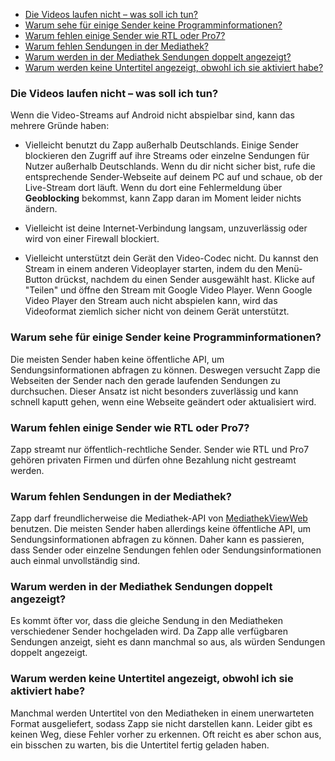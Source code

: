 - [Die Videos laufen nicht – was soll ich tun?](#video-problems)
- [Warum sehe für einige Sender keine Programminformationen?](#missing-info)
- [Warum fehlen einige Sender wie RTL oder Pro7?](#missing-channel)
- [Warum fehlen Sendungen in der Mediathek?](#missing-show)
- [Warum werden in der Mediathek Sendungen doppelt angezeigt?](#doubled-show)
- [Warum werden keine Untertitel angezeigt, obwohl ich sie aktiviert habe?](#subtitle-problems)

<a name="video-problems"></a>
### Die Videos laufen nicht – was soll ich tun?

Wenn die Video-Streams auf Android nicht abspielbar sind, kann das mehrere Gründe haben:

- Vielleicht benutzt du Zapp außerhalb Deutschlands. Einige Sender blockieren
den Zugriff auf ihre Streams oder einzelne Sendungen für Nutzer außerhalb
Deutschlands. Wenn du dir nicht sicher bist, rufe die entsprechende Sender-Webseite
auf deinem PC auf und schaue, ob der Live-Stream dort läuft. Wenn du dort eine
Fehlermeldung über **Geoblocking** bekommst, kann Zapp daran im Moment leider nichts
ändern.

- Vielleicht ist deine Internet-Verbindung langsam, unzuverlässig oder wird von
einer Firewall blockiert.

- Vielleicht unterstützt dein Gerät den Video-Codec nicht. Du kannst den Stream in
einem anderen Videoplayer starten, indem du den Menü-Button drückst, nachdem du einen
Sender ausgewählt hast. Klicke auf "Teilen" und öffne den Stream mit Google Video Player.
Wenn Google Video Player den Stream auch nicht abspielen kann, wird das Videoformat
ziemlich sicher nicht von deinem Gerät unterstützt.


<a name="missing-info"></a>
### Warum sehe für einige Sender keine Programminformationen?

Die meisten Sender haben keine öffentliche API, um Sendungsinformationen abfragen zu
können. Deswegen versucht Zapp die Webseiten der Sender nach den gerade laufenden
Sendungen zu durchsuchen. Dieser Ansatz ist nicht besonders zuverlässig und kann schnell
kaputt gehen, wenn eine Webseite geändert oder aktualisiert wird.


<a name="missing-channel"></a>
### Warum fehlen einige Sender wie RTL oder Pro7?

Zapp streamt nur öffentlich-rechtliche Sender. Sender wie RTL und Pro7 gehören privaten
Firmen und dürfen ohne Bezahlung nicht gestreamt werden.


<a name="missing-show"></a>
### Warum fehlen Sendungen in der Mediathek?

Zapp darf freundlicherweise die Mediathek-API von [MediathekViewWeb](https://mediathekviewweb.de/)
benutzen. Die meisten Sender haben allerdings keine öffentliche API, um Sendungsinformationen
abfragen zu können. Daher kann es passieren, dass Sender oder einzelne Sendungen fehlen oder
Sendungsinformationen auch einmal unvollständig sind.


<a name="doubled-show"></a>
### Warum werden in der Mediathek Sendungen doppelt angezeigt?

Es kommt öfter vor, dass die gleiche Sendung in den Mediatheken verschiedener Sender
hochgeladen wird. Da Zapp alle verfügbaren Sendungen anzeigt, sieht es dann manchmal so aus,
als würden Sendungen doppelt angezeigt.


<a name="subtitle-problems"></a>
### Warum werden keine Untertitel angezeigt, obwohl ich sie aktiviert habe?

Manchmal werden Untertitel von den Mediatheken in einem unerwarteten Format ausgeliefert,
sodass Zapp sie nicht darstellen kann. Leider gibt es keinen Weg, diese Fehler vorher zu
erkennen. Oft reicht es aber schon aus, ein bisschen zu warten, bis die Untertitel fertig
geladen haben.

